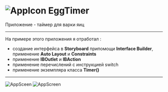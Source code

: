 # ![AppIcon](EggTimerIcon.png) EggTimer
Приложение - таймер для варки яиц

---

На примере этого приложения я отработал :
- создание интерфейса в __Storyboard__ припомощи __Interface Builder__, применение __Auto Layout__ и __Constraints__
- применение __IBOutlet__ и __IBAction__
- применение перечислений с инструкцией switch
- применение экземпляра класса __Timer()__

---

![AppSceen](EggTimerScreen1.png)
![AppScreen](EggTimerScreen2.png)
